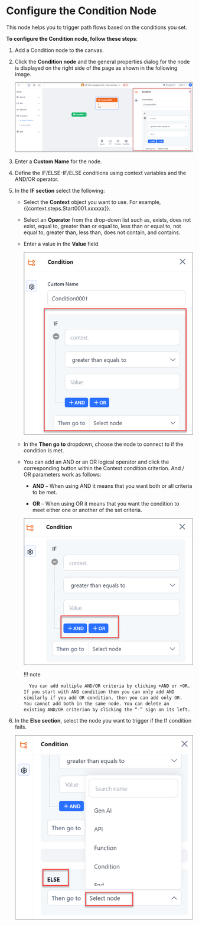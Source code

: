 # Configure the Condition Node

This node helps you to trigger path flows based on the conditions you set.

**To configure the Condition node, follow these steps**:

1. Add a Condition node to the canvas.
2. Click the **Condition node** and the general properties dialog for the node is displayed on the right side of the page as shown in the following image.

    <img src="../images/configure-the-condition-node.png" alt="Configure the Condition Node" title="Configure the Condition Node" style="border: 1px solid gray; zoom:80%;">
    
1. Enter a **Custom Name** for the node.
2. Define the IF/ELSE-IF/ELSE conditions using context variables and the AND/OR operator.
3. In the **IF section** select the following:

    * Select the **Context** object you want to use. For example, {{context.steps.Start0001.xxxxxx}}.
 
    * Select an **Operator** from the drop-down list such as, exists, does not exist, equal to, greater than or equal to, less than or equal to, not equal to, greater than, less than, does not contain, and contains.

    * Enter a value in the **Value** field.

        <img src="../images/if-condition.png" alt="If Condition" title="If Condition" style="border: 1px solid gray; zoom:80%;">


    * In the **Then go to** dropdown, choose the node to connect to if the condition is met.

    * You can add an AND or an OR logical operator and click the corresponding button within the Context condition criterion. And / OR parameters work as follows:


        * **AND** – When using AND it means that you want both or all criteria to be met.


        * **OR** – When using OR it means that you want the condition to meet either one or another of the set criteria.

        <img src="../images/and-or-logic-in -if-condition.png" alt="And or Logic in If Condition" title="And or Logic in If Condition" style="border: 1px solid gray; zoom:80%;">

        !!! note

            You can add multiple AND/OR criteria by clicking +AND or +OR. If you start with AND condition then you can only add AND similarly if you add OR condition, then you can add only OR. You cannot add both in the same node. You can delete an existing AND/OR criterion by clicking the “-” sign on its left.


1. In the **Else section**, select the node you want to trigger if the If condition fails.

    <img src="../images/else-select-node-in-condition-node.png" alt="Else Select Node in Condition Node" title="Else Select Node in Condition Node" style="border: 1px solid gray; zoom:80%;">
